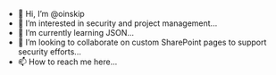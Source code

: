 - 👋 Hi, I’m @oinskip
- 👀 I’m interested in security and project management...
- 🌱 I’m currently learning JSON...
- 💞️ I’m looking to collaborate on custom SharePoint pages to support security efforts...
- 📫 How to reach me here...

<!---
oinskip/oinskip is a ✨ special ✨ repository because its `README.md` (this file) appears on your GitHub profile.
You can click the Preview link to take a look at your changes.
--->
